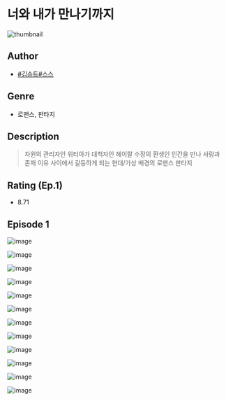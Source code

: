 # 너와 내가 만나기까지
![thumbnail](https://image-comic.pstatic.net/user_contents_data/challenge_comic/2023/05/23/upload_3558235562957156709_480x623.jpeg)

## Author
- [#김슈트#스스](https://comic.naver.com/artistTitle?id=366836)

## Genre
- 로맨스, 판타지

## Description
> 차원의 관리자인 위티아가 대척자인 헤이랄 수장의 환생인 인간을 만나 사랑과 존재 이유 사이에서 갈등하게 되는 현대/가상 배경의 로맨스 판타지


## Rating (Ep.1)
- 8.71

## Episode 1
![image](https://image-comic.pstatic.net/user_contents_data/challenge_comic/2023/05/23/366836/upload_7004330219576516915.jpeg)

![image](https://image-comic.pstatic.net/user_contents_data/challenge_comic/2023/05/23/366836/upload_7075492789674718519.jpeg)

![image](https://image-comic.pstatic.net/user_contents_data/challenge_comic/2023/05/23/366836/upload_7077179461164217145.jpeg)

![image](https://image-comic.pstatic.net/user_contents_data/challenge_comic/2023/05/23/366836/upload_3904961057234434357.jpeg)

![image](https://image-comic.pstatic.net/user_contents_data/challenge_comic/2023/05/23/366836/upload_7220788874710169958.jpeg)

![image](https://image-comic.pstatic.net/user_contents_data/challenge_comic/2023/05/23/366836/upload_7148110240467477814.jpeg)

![image](https://image-comic.pstatic.net/user_contents_data/challenge_comic/2023/05/23/366836/upload_7016999865468662321.jpeg)

![image](https://image-comic.pstatic.net/user_contents_data/challenge_comic/2023/05/23/366836/upload_7005743079116399462.jpeg)

![image](https://image-comic.pstatic.net/user_contents_data/challenge_comic/2023/05/23/366836/upload_7149808763382542392.jpeg)

![image](https://image-comic.pstatic.net/user_contents_data/challenge_comic/2023/05/23/366836/upload_7017002091053201721.jpeg)

![image](https://image-comic.pstatic.net/user_contents_data/challenge_comic/2023/05/23/366836/upload_3487533469136925752.jpeg)

![image](https://image-comic.pstatic.net/user_contents_data/challenge_comic/2023/05/23/366836/upload_7377799319035340389.jpeg)
